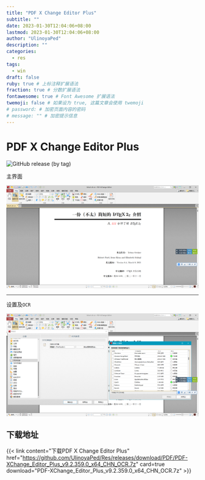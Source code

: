 ```yaml
---
title: "PDF X Change Editor Plus"
subtitle: ""
date: 2023-01-30T12:04:06+08:00
lastmod: 2023-01-30T12:04:06+08:00
author: "UlinoyaPed"
description: ""
categories:
  - res
tags:
  - win
draft: false
ruby: true # 上标注释扩展语法
fraction: true # 分数扩展语法
fontawesome: true # Font Awesome 扩展语法
twemoji: false # 如果设为 true, 这篇文章会使用 twemoji
# password: # 加密页面内容的密码
# message: "" # 加密提示信息
---
```


# PDF X Change Editor Plus

![GitHub release (by tag)](https://img.shields.io/github/downloads/UlinoyaPed/Res/PDF/total)

主界面

![2023-01-31_174647_p](https://github.com/UlinoyaPed/PictureBed/raw/main/Blog/2023-01-31_174647_p.png)

---

设置及`OCR`

![2023-01-31_174830_f](https://github.com/UlinoyaPed/PictureBed/raw/main/Blog/2023-01-31_174830_f.png)

## 下载地址

{{< link content="下载PDF X Change Editor Plus" href="https://github.com/UlinoyaPed/Res/releases/download/PDF/PDF-XChange_Editor_Plus_v9.2.359.0_x64_CHN_OCR.7z" card=true download="PDF-XChange_Editor_Plus_v9.2.359.0_x64_CHN_OCR.7z" >}}
